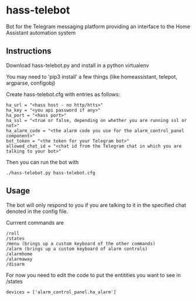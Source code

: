 # hass-telebot
Bot for the Telegram messaging platform providing an interface to the Home Assistant automation system

## Instructions

Download hass-telebot.py and install in a python virtualenv

You may need to 'pip3 install' a few things (like homeassistant, telepot, argparse, configobj)

Create hass-telebot.cfg with entries as follows:

```
ha_url = "<hass host - no http/htts>"
ha_key = "<you api password if any>"
ha_port = "<hass port>"
ha_ssl = "<true or false, depending on whether you are running ssl or not>"
ha_alarm_code = "<the alarm code you use for the alarm_control_panel component>"
bot_token = "<the token for your Telegram bot>"
allowed_chat_id = "<chat id from the Telegram chat in which you are talking to your bot>"
```

Then you can run the bot with

```
./hass-telebot.py hass-telebot.cfg
```

## Usage

The bot will only respond to you if you are talking to it in the specified chat denoted in the config file.

Currrent commands are
```
/roll
/states
/menu (brings up a custom keyboard of the other commands)
/alarm (brings up a custom keyboard of alarm controls)
/alarmhome
/alarmaway
/disarm
```
For now you need to edit the code to put the entitities you want to see in /states
```
devices = ['alarm_control_panel.ha_alarm']
```
